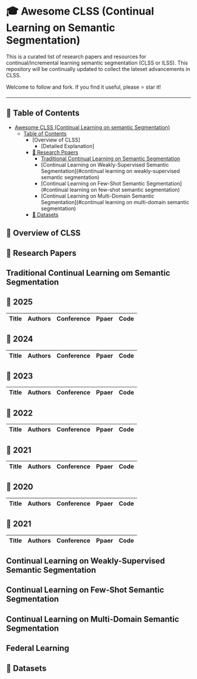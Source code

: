 # 🎓 Awesome CLSS (Continual Learning on Semantic Segmentation)
This is a curated list of research papers and resources for continual/incremental learning semantic segmentation (CLSS or ILSS). This repository will be continually updated to collect the lateset advancements in CLSS.

Welcome to follow and fork. If you find it useful, please ⭐️ star it!

---
## 📖 Table of Contents

- [Awesome CLSS (Continual Learning on semantic Segmentation)](#-awesome-clss-continual-learning-on-semantic-segmentation)
  - [Table of Contents](#-table-of-contents)
    - [Overview of CLSS]
      - [Detailed Explanation]
    - [📜 Research Ppaers](#-research-papers)
      - [Traditional Continual Learning on Semantic Segmentation](#traditional-continual-learning-on-semantic-segmentation)
      - [Continual Learning on Weakly-Supervised Semantic Segmentation](#continual learning on weakly-supervised semantic segmentation)
      - [Continual Learning on Few-Shot Semantic Segmentation](#continual learning on few-shot semantic segmentation)
      - [Continual Learning on Multi-Domain Semantic Segmentation](#continual learning on multi-domain semantic segmentation)
    - [📂 Datasets](#-datasets)

## 🎯 Overview of CLSS


## 📜 Research Papers

## Traditional Continual Learning om Semantic Segmentation
 ## **📆 2025**
 | Title | Authors | Conference | Ppaer | Code |
 |-------|---------|------------|-------|------|

 ## **📆 2024**
 | Title | Authors | Conference | Ppaer | Code |
 |-------|---------|------------|-------|------|


 ## **📆 2023**
 | Title | Authors | Conference | Ppaer | Code |
 |-------|---------|------------|-------|------|

 ## **📆 2022**
 | Title | Authors | Conference | Ppaer | Code |
 |-------|---------|------------|-------|------|


 ## **📆 2021**
 | Title | Authors | Conference | Ppaer | Code |
 |-------|---------|------------|-------|------|



 ## **📆 2020**
 | Title | Authors | Conference | Ppaer | Code |
 |-------|---------|------------|-------|------|


 ## **📆 2021**
 | Title | Authors | Conference | Ppaer | Code |
 |-------|---------|------------|-------|------|

## Continual Learning on Weakly-Supervised Semantic Segmentation


## Continual Learning on Few-Shot Semantic Segmentation

## Continual Learning on Multi-Domain Semantic Segmentation

## Federal Learning

## 📂 Datasets
